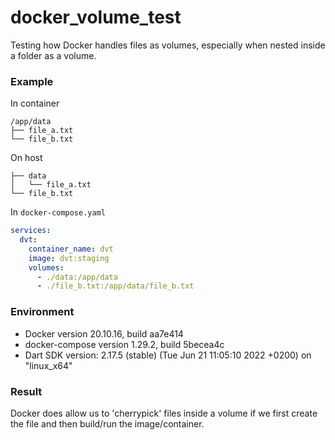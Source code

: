 # docker_volume_test

Testing how Docker handles files as volumes, especially when nested inside a folder as a volume.

### Example



In container
```
/app/data
├── file_a.txt
└── file_b.txt
```

On host
```
├── data
│   └── file_a.txt
└── file_b.txt
```

In `docker-compose.yaml`

```yaml
services:
  dvt:
    container_name: dvt
    image: dvt:staging
    volumes:
      - ./data:/app/data
      - ./file_b.txt:/app/data/file_b.txt
```

### Environment


- Docker version 20.10.16, build aa7e414
- docker-compose version 1.29.2, build 5becea4c
- Dart SDK version: 2.17.5 (stable) (Tue Jun 21 11:05:10 2022 +0200) on "linux_x64"

### Result

Docker does allow us to 'cherrypick' files inside a volume if we first create the file and then build/run the image/container.